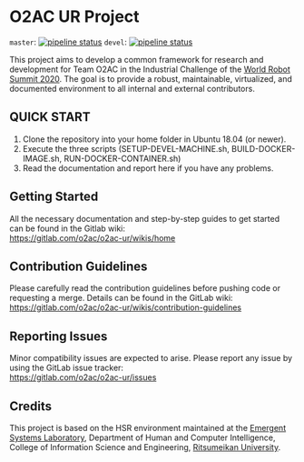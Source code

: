 # O2AC UR Project

`master`: [![pipeline status](https://gitlab.com/o2ac/o2ac-ur/badges/master/pipeline.svg)](https://gitlab.com/o2ac/o2ac-ur/commits/master) `devel`: [![pipeline status](https://gitlab.com/o2ac/o2ac-ur/badges/devel/pipeline.svg)](https://gitlab.com/o2ac/ur-o2ac/commits/devel) 

This project aims to develop a common framework for research and development for Team O2AC in the Industrial Challenge of the [World Robot Summit 2020](http://worldrobotsummit.org/en/).
The goal is to provide a robust, maintainable, virtualized, and documented environment to all internal and external contributors.

## QUICK START

1) Clone the repository into your home folder in Ubuntu 18.04 (or newer).  
2) Execute the three scripts (SETUP-DEVEL-MACHINE.sh, BUILD-DOCKER-IMAGE.sh, RUN-DOCKER-CONTAINER.sh)  
3) Read the documentation and report here if you have any problems.  

## Getting Started

All the necessary documentation and step-by-step guides to get started can be found in the Gitlab wiki:  
https://gitlab.com/o2ac/o2ac-ur/wikis/home

## Contribution Guidelines

Please carefully read the contribution guidelines before pushing code or requesting a merge. Details can be found in the GitLab wiki:  
https://gitlab.com/o2ac/o2ac-ur/wikis/contribution-guidelines

## Reporting Issues

Minor compatibility issues are expected to arise. Please report any issue by using the GitLab issue tracker:  
https://gitlab.com/o2ac/o2ac-ur/issues

## Credits

This project is based on the HSR environment maintained at the [Emergent Systems Laboratory](http://www.em.ci.ritsumei.ac.jp/), Department of Human and Computer Intelligence, College of Information Science and Engineering, [Ritsumeikan University](http://en.ritsumei.ac.jp/).
